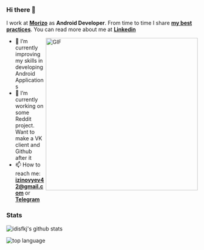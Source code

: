 ### Hi there 👋

I work at **[Morizo](http://morizo.ru)** as **Android Developer**. From time to time I share **[my best practices](https://github.com/lndmflngs/awesome-ktx)**. You can read more about me at **[Linkedin](https://www.linkedin.com/in/иван-з-b62aba114/)**

<img align="right" alt="GIF" height="400px" src="https://media.giphy.com/media/VekcnHOwOI5So/giphy.gif" />

- 🌱 I’m currently improving my skills in developing Android Applications
- 🔭 I’m currently working on some Reddit project. Want to make a VK client and Github after it
- 📫 How to reach me: **izinovyev42@gmail.com** or **[Telegram](https://t.me/lndmflngs)**

### Stats
![idisfkj's github stats](https://github-readme-stats.vercel.app/api?username=lndmflngs&show_icons=true)

![top language](https://github-readme-stats.vercel.app/api/top-langs/?username=lndmflngs&layout=compact&card_width=445)
